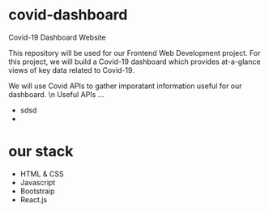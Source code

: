 # covid-dashboard
Covid-19 Dashboard Website

This repository will be used for our Frontend Web Development project.  For this project, we will 
build a Covid-19 dashboard which provides at-a-glance views of key data related to Covid-19.

We will use Covid APIs to gather imporatant information useful for our dashboard. \n
Useful APIs ...
  - sdsd
  - 

# our stack
  - HTML & CSS
  - Javascript
  - Bootstraip
  - React.js 

